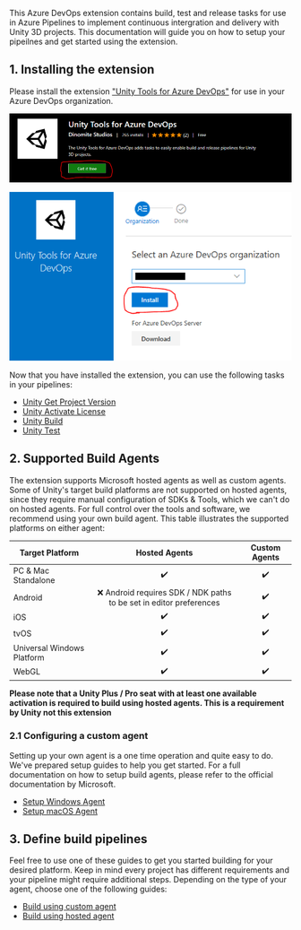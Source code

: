 This Azure DevOps extension contains build, test and release tasks for use in Azure Pipelines to implement continuous intergration and delivery with Unity 3D projects. This documentation will guide you on how to setup your pipeilnes and get started using the extension.

## 1. Installing the extension
Please install the extension ["Unity Tools for Azure DevOps"](https://marketplace.visualstudio.com/items?itemName=DinomiteStudios.64e90d50-a9c0-11e8-a356-d3eab7857116) for use in your Azure DevOps organization.

![Extension in Marketplace](images/vs-marketplace-get-extension.PNG)

![Install to organization](images/vs-marketplace-install.PNG)

Now that you have installed the extension, you can use the following tasks in your pipelines:

* [Unity Get Project Version](unity-get-project-version.md)
* [Unity Activate License](unity-activate-license.md)
* [Unity Build](unity-build.md)
* [Unity Test](unity-test.md)

## 2. Supported Build Agents
The extension supports Microsoft hosted agents as well as custom agents. Some of Unity's target build platforms are not supported on hosted agents, since they require manual configuration of SDKs & Tools, which we can't do on hosted agents. For full control over the tools and software, we recommend using your own build agent. This table illustrates the supported platforms on either agent:

| Target Platform            |                             Hosted Agents                            |    Custom Agents   |
|----------------------------|:--------------------------------------------------------------------:|:------------------:|
| PC & Mac Standalone        |                          :heavy_check_mark:                          | :heavy_check_mark: |
| Android                    | :x: Android requires SDK / NDK paths to be set in editor preferences | :heavy_check_mark: |
| iOS                        | :heavy_check_mark:                                                   | :heavy_check_mark: |
| tvOS                       | :heavy_check_mark:                                                   | :heavy_check_mark: |
| Universal Windows Platform | :heavy_check_mark:                                                   | :heavy_check_mark: |
| WebGL                      | :heavy_check_mark:                                                   | :heavy_check_mark: |

**Please note that a Unity Plus / Pro seat with at least one available activation is required to build using hosted agents. This is a requirement by Unity not this extension**

### 2.1 Configuring a custom agent
Setting up your own agent is a one time operation and quite easy to do. We've prepared setup guides to help you get started. For a full documentation on how to setup build agents, please refer to the official documentation by Microsoft.

* [Setup Windows Agent](setup-windows-agent.md)
* [Setup macOS Agent](setup-mac-os-agent.md)

## 3. Define build pipelines
Feel free to use one of these guides to get you started building for your desired platform. Keep in mind every project has different requirements and your pipeline might require additional steps. Depending on the type of your agent, choose one of the following guides:

* [Build using custom agent](custom-agent.md)
* [Build using hosted agent](hosted-agent.md)
